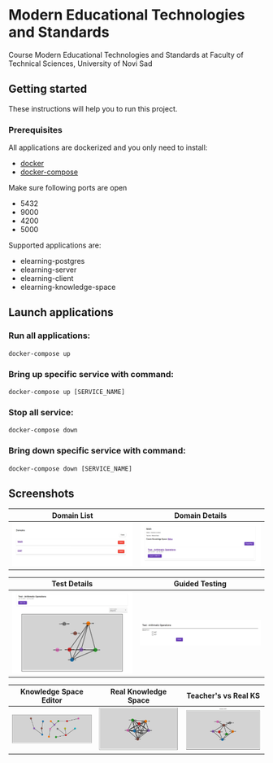 # Modern Educational Technologies and Standards

Course Modern Educational Technologies and Standards at Faculty of Technical Sciences, University of Novi Sad


## Getting started

These instructions will help you to run this project.

### Prerequisites

All applications are dockerized and you only need to install:

 - [docker](https://docs.docker.com/engine/installation/)
 - [docker-compose](https://docs.docker.com/compose/install/)

Make sure following ports are open

- 5432
- 9000
- 4200
- 5000

Supported applications are:

- elearning-postgres
- elearning-server
- elearning-client
- elearning-knowledge-space

## Launch applications

### Run all applications:
    docker-compose up

### Bring up specific service with command:
    docker-compose up [SERVICE_NAME]

### Stop all service:
    docker-compose down

### Bring down specific service with command:
    docker-compose down [SERVICE_NAME]

## Screenshots

Domain List            |  Domain Details
:-------------------------:|:-------------------------:
![Screenshot](files/domain-list.png)  |  ![Screenshot](files/domain-details.png)


Test Details            |  Guided Testing
:-------------------------:|:-------------------------:
![Screenshot](files/test-details.png) | ![Screenshot](files/guide-testing.png)


Knowledge Space Editor            |  Real Knowledge Space          |  Teacher's vs Real KS
:-------------------------:|:-------------------------:|:-------------------------:
![Screenshot](files/ks-editor.png) | ![Screenshot](files/real-knowledge-space.png) | ![Screenshot](files/compared-spaces.png)
